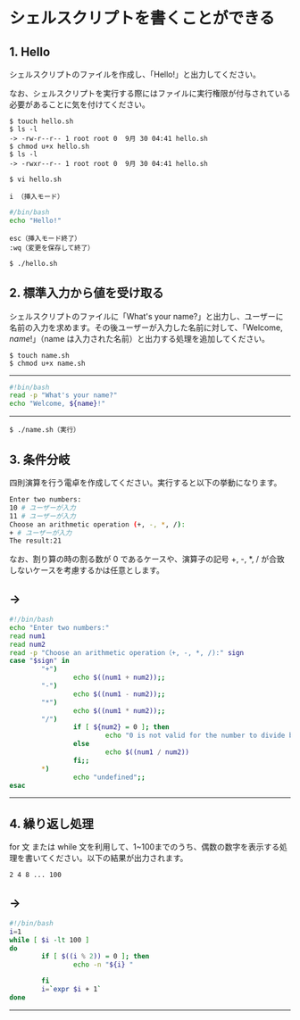 # シェルスクリプトを書くことができる

## 1. Hello

シェルスクリプトのファイルを作成し、「Hello!」と出力してください。

なお、シェルスクリプトを実行する際にはファイルに実行権限が付与されている必要があることに気を付けてください。
```shell
$ touch hello.sh  
$ ls -l  
-> -rw-r--r-- 1 root root 0  9月 30 04:41 hello.sh  
$ chmod u+x hello.sh  
$ ls -l  
-> -rwxr--r-- 1 root root 0  9月 30 04:41 hello.sh  

$ vi hello.sh  

i （挿入モード）  
```
```bash
#/bin/bash  
echo "Hello!"
```  
```
esc（挿入モード終了）  
:wq（変更を保存して終了）  
```

```
$ ./hello.sh
```

## 2. 標準入力から値を受け取る

シェルスクリプトのファイルに「What's your name?」と出力し、ユーザーに名前の入力を求めます。その後ユーザーが入力した名前に対して、「Welcome, $name!」（$name は入力された名前）と出力する処理を追加してください。

```shell
$ touch name.sh  
$ chmod u+x name.sh
```
---
```bash
#!bin/bash
read -p "What's your name?"
echo "Welcome, ${name}!"
```
---
```shell
$ ./name.sh（実行）
```

## 3. 条件分岐

四則演算を行う電卓を作成してください。実行すると以下の挙動になります。

```bash
Enter two numbers:
10 # ユーザーが入力
11 # ユーザーが入力
Choose an arithmetic operation (+, -, *, /):
+ # ユーザーが入力
The result:21
```

なお、割り算の時の割る数が 0 であるケースや、演算子の記号 +, -, *, / が合致しないケースを考慮するかは任意とします。

→
---
```bash
#!/bin/bash
echo "Enter two numbers:"
read num1
read num2
read -p "Choose an arithmetic operation（+, -, *, /):" sign
case "$sign" in
        "+")
                echo $((num1 + num2));;
        "-")
                echo $((num1 - num2));;
        "*")
                echo $((num1 * num2));;
        "/")
                if [ ${num2} = 0 ]; then
                        echo "0 is not valid for the number to divide by."
                else
                        echo $((num1 / num2))
                fi;;
        *)
                echo "undefined";;
esac
```
---


## 4. 繰り返し処理

for 文 または while 文を利用して、1~100までのうち、偶数の数字を表示する処理を書いてください。以下の結果が出力されます。

```bash
2 4 8 ... 100
```

→
---

```bash
#!/bin/bash
i=1
while [ $i -lt 100 ]
do
        if [ $((i % 2)) = 0 ]; then
                echo -n "${i} "

        fi
        i=`expr $i + 1`
done
```
---
